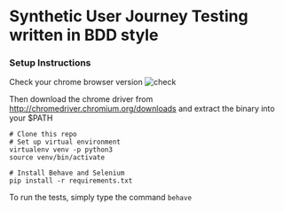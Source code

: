 # Synthetic User Journey Testing written in BDD style

### Setup Instructions
Check your chrome browser version
![check](https://user-images.githubusercontent.com/1771806/58942453-b474fd00-8775-11e9-9d01-5e3fb4f1cc94.png)

Then download the chrome driver from http://chromedriver.chromium.org/downloads and extract the binary into your $PATH

```
# Clone this repo
# Set up virtual environment
virtualenv venv -p python3
source venv/bin/activate

# Install Behave and Selenium
pip install -r requirements.txt
```

To run the tests, simply type the command `behave`
